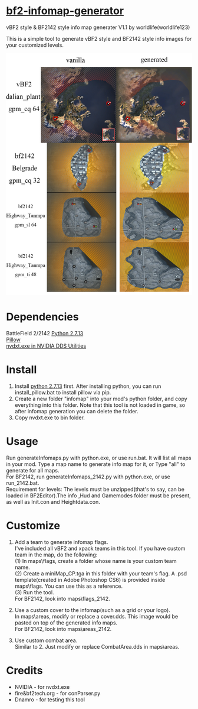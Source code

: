 # [bf2-infomap-generator](https://github.com/worldlife123/bf2-infomap-generator)
vBF2 style & BF2142 style info map generater V1.1 by worldlife(worldlife123)

This is a simple tool to generate vBF2 style and BF2142 style info images for your customized levels.

![Preview](preview.jpg)


# Dependencies  

BattleField 2/2142
[Python 2.7.13](https://www.python.org/downloads/release/python-2713/)  
[Pillow](https://github.com/python-pillow/Pillow)  
[nvdxt.exe in NVIDIA DDS Utilities](https://developer.nvidia.com/legacy-texture-tools)

# Install  

1. Install [python 2.7.13](https://www.python.org/downloads/release/python-2713/) first. After installing python, you can run install_pillow.bat to install pillow via pip.  
2. Create a new folder "infomap" into your mod's python folder, and copy everything into this folder. Note that this tool is not loaded in game, so after infomap generation you can delete the folder.   
3. Copy nvdxt.exe to bin folder.  

# Usage  

Run generateInfomaps.py with python.exe, or use run.bat. It will list all maps in your mod. Type a map name to generate info map for it, or Type "all" to generate for all maps.  
For BF2142, run generateInfomaps_2142.py with python.exe, or use run_2142.bat.  
Requirement for levels: The levels must be unzipped(that's to say, can be loaded in BF2Editor).The info ,Hud and Gamemodes folder must be present, as well as Init.con and Heightdata.con.  


# Customize  

1. Add a team to generate infomap flags.  
I've included all vBF2 and xpack teams in this tool. If you have custom team in the map, do the following:  
(1) In maps\flags, create a folder whose name is your custom team name.  
(2) Create a miniMap_CP.tga in this folder with your team's flag. A .psd template(created in Adobe Photoshop CS6) is provided inside maps\flags. You can use this as a reference.  
(3) Run the tool.  
For BF2142, look into maps\flags_2142.  

2. Use a custom cover to the infomap(such as a grid or your logo).  
In maps\areas, modify or replace a cover.dds. This image would be pasted on top of the generated info maps.  
For BF2142, look into maps\areas_2142.  

3. Use custom combat area.  
Similar to 2. Just modify or replace CombatArea.dds in maps\areas.  

# Credits 

* NVIDIA - for nvdxt.exe  
* fire&bf2tech.org - for conParser.py  
* Dnamro - for testing this tool  
